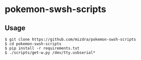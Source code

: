 # pokemon-swsh-scripts

## Usage
```
$ git clone https://github.com/mizdra/pokemon-swsh-scripts
$ cd pokemon-swsh-scripts
$ pip install -r requirements.txt
$ ./scripts/get-w.py /dev/tty.usbserial*
```
